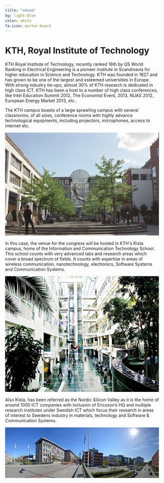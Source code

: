 ```yaml
---
title: "venue"
bg: light-blue
color: white
fa-icon: mortar-board
---
```


# KTH, Royal Institute of Technology

KTH Royal Institute of Technology, recently ranked 16th by QS World Ranking in Electrical
Engineering is a pioneer institute in Scandinavia for higher education in Science and Technology.
KTH was founded in 1827 and has grown to be one of the largest and esteemed universities in
Europe. With strong industry tie-ups, almost 30% of KTH research is dedicated in high class
ICT. KTH has been a host to a number of high class conferences, like Intel Education Summit
2012, The Economist Event, 2013, NUAS 2012, European Energy Market 2013, etc..

The KTH campus boasts of a large sprawling campus with several classrooms, of all sizes,
conference rooms with highly advance technological equipments, including projectors,
microphones, access to internet etc.

<div style="text-align: center">
<span>
  <img src="img/electrum-entrance.jpg"/>
</span>
</div>

In this case, the venue for the congress will be hosted in KTH's Kista campus, home of the
Information and Communication Technology School. This school counts with very advanced labs and research areas 
which cover a broad spectrum of fields. It counts with expertise in areas of wireless communication, nanotechnology, 
electronics, Software Systems and Communication Systems.

<div style="text-align: center">
<span>
  <img src="img/electrum-interior.jpg"/>
</span>
</div>

Also Kista, has been referred as the Nordic Silicon Valley as it is the home of around 1000 ICT companies 
with inclusion of Ericsson’s HQ and multiple research institutes under Swedish ICT which focus their research in areas 
of interest to Swedens industry in materials, technology and Software & Communication Systems.

<div style="text-align: center">
<span>
  <img src="img/kista-panorama.jpg"/>
</span>
</div>